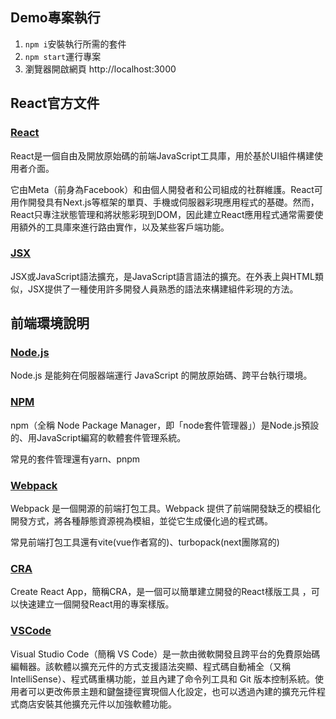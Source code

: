 ## Demo專案執行

1. `npm i`安裝執行所需的套件
2. `npm start`運行專案
3. 瀏覽器開啟網頁 http://localhost:3000

## React官方文件

### [React](https://zh-hant.legacy.reactjs.org/)
React是一個自由及開放原始碼的前端JavaScript工具庫，用於基於UI組件構建使用者介面。

它由Meta（前身為Facebook）和由個人開發者和公司組成的社群維護。React可用作開發具有Next.js等框架的單頁、手機或伺服器彩現應用程式的基礎。然而，React只專注狀態管理和將狀態彩現到DOM，因此建立React應用程式通常需要使用額外的工具庫來進行路由實作，以及某些客戶端功能。

### [JSX](https://zh-hant.legacy.reactjs.org/docs/introducing-jsx.html)
JSX或JavaScript語法擴充，是JavaScript語言語法的擴充。在外表上與HTML類似，JSX提供了一種使用許多開發人員熟悉的語法來構建組件彩現的方法。

## 前端環境說明

### [Node.js](https://nodejs.org/en)
Node.js 是能夠在伺服器端運行 JavaScript 的開放原始碼、跨平台執行環境。

### [NPM](https://www.npmjs.com/)
npm（全稱 Node Package Manager，即「node套件管理器」）是Node.js預設的、用JavaScript編寫的軟體套件管理系統。

常見的套件管理還有yarn、pnpm

### [Webpack](https://webpack.js.org/)
Webpack 是一個開源的前端打包工具。Webpack 提供了前端開發缺乏的模組化開發方式，將各種靜態資源視為模組，並從它生成優化過的程式碼。

常見前端打包工具還有vite(vue作者寫的)、turbopack(next團隊寫的)

### [CRA](https://create-react-app.dev/)
Create React App，簡稱CRA，是一個可以簡單建立開發的React樣版工具 ，可以快速建立一個開發React用的專案樣版。

### [VSCode](https://code.visualstudio.com/)
Visual Studio Code（簡稱 VS Code）是一款由微軟開發且跨平台的免費原始碼編輯器。該軟體以擴充元件的方式支援語法突顯、程式碼自動補全（又稱 IntelliSense）、程式碼重構功能，並且內建了命令列工具和 Git 版本控制系統。使用者可以更改佈景主題和鍵盤捷徑實現個人化設定，也可以透過內建的擴充元件程式商店安裝其他擴充元件以加強軟體功能。

